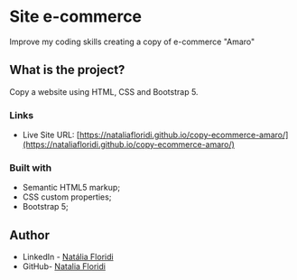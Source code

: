 # Site e-commerce

Improve my coding skills creating a copy of e-commerce "Amaro"

## What is the project?

Copy a website using HTML, CSS and Bootstrap 5.

### Links

- Live Site URL: [https://nataliafloridi.github.io/copy-ecommerce-amaro/](https://nataliafloridi.github.io/copy-ecommerce-amaro/)

### Built with

- Semantic HTML5 markup;
- CSS custom properties;
- Bootstrap 5;

## Author

- LinkedIn - [Natália Floridi](https://www.linkedin.com/in/natalia-floridi/)
- GitHub- [Natalia Floridi](https://github.com/NataliaFloridi/)
